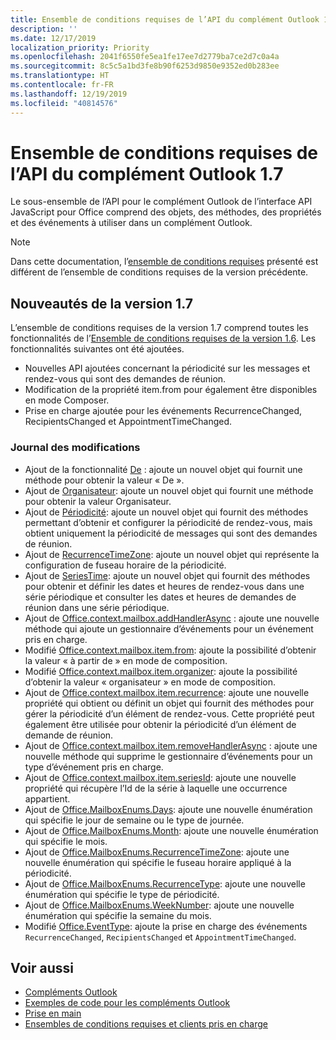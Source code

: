 ```yaml
---
title: Ensemble de conditions requises de l’API du complément Outlook 1.7
description: ''
ms.date: 12/17/2019
localization_priority: Priority
ms.openlocfilehash: 2041f6550fe5ea1fe17ee7d2779ba7ce2d7c0a4a
ms.sourcegitcommit: 8c5c5a1bd3fe8b90f6253d9850e9352ed0b283ee
ms.translationtype: HT
ms.contentlocale: fr-FR
ms.lasthandoff: 12/19/2019
ms.locfileid: "40814576"
---
```

# <a name="outlook-add-in-api-requirement-set-17"></a>Ensemble de conditions requises de l’API du complément Outlook 1.7

Le sous-ensemble de l’API pour le complément Outlook de l’interface API JavaScript pour Office comprend des objets, des méthodes, des propriétés et des événements à utiliser dans un complément Outlook.

> [!NOTE]
> Dans cette documentation, l’[ensemble de conditions requises](/office/dev/add-ins/reference/requirement-sets/outlook-api-requirement-sets) présenté est différent de l’ensemble de conditions requises de la version précédente.

## <a name="whats-new-in-17"></a>Nouveautés de la version 1.7

L’ensemble de conditions requises de la version 1.7 comprend toutes les fonctionnalités de l’[Ensemble de conditions requises de la version 1.6](../requirement-set-1.6/outlook-requirement-set-1.6.md). Les fonctionnalités suivantes ont été ajoutées.

- Nouvelles API ajoutées concernant la périodicité sur les messages et rendez-vous qui sont des demandes de réunion.
- Modification de la propriété item.from pour également être disponibles en mode Composer.
- Prise en charge ajoutée pour les événements RecurrenceChanged, RecipientsChanged et AppointmentTimeChanged.

### <a name="change-log"></a>Journal des modifications

- Ajout de la fonctionnalité [De](/javascript/api/outlook/office.from?view=outlook-js-1.7) : ajoute un nouvel objet qui fournit une méthode pour obtenir la valeur « De ».
- Ajout de [Organisateur](/javascript/api/outlook/office.organizer?view=outlook-js-1.7): ajoute un nouvel objet qui fournit une méthode pour obtenir la valeur Organisateur.
- Ajout de [Périodicité](/javascript/api/outlook/office.recurrence?view=outlook-js-1.7): ajoute un nouvel objet qui fournit des méthodes permettant d’obtenir et configurer la périodicité de rendez-vous, mais obtient uniquement la périodicité de messages qui sont des demandes de réunion.
- Ajout de [RecurrenceTimeZone](/javascript/api/outlook/office.recurrencetimezone?view=outlook-js-1.7): ajoute un nouvel objet qui représente la configuration de fuseau horaire de la périodicité.
- Ajout de [SeriesTime](/javascript/api/outlook/office.seriestime?view=outlook-js-1.7): ajoute un nouvel objet qui fournit des méthodes pour obtenir et définir les dates et heures de rendez-vous dans une série périodique et consulter les dates et heures de demandes de réunion dans une série périodique.
- Ajout de [Office.context.mailbox.addHandlerAsync](office.context.mailbox.item.md#methods) : ajoute une nouvelle méthode qui ajoute un gestionnaire d’événements pour un événement pris en charge.
- Modifié [Office.context.mailbox.item.from](office.context.mailbox.item.md#properties): ajoute la possibilité d’obtenir la valeur « à partir de » en mode de composition.
- Modifié [Office.context.mailbox.item.organizer](office.context.mailbox.item.md#properties): ajoute la possibilité d’obtenir la valeur « organisateur » en mode de composition.
- Ajout de [Office.context.mailbox.item.recurrence](office.context.mailbox.item.md#properties): ajoute une nouvelle propriété qui obtient ou définit un objet qui fournit des méthodes pour gérer la périodicité d’un élément de rendez-vous. Cette propriété peut également être utilisée pour obtenir la périodicité d’un élément de demande de réunion.
- Ajout de [Office.context.mailbox.item.removeHandlerAsync](office.context.mailbox.item.md#methods) : ajoute une nouvelle méthode qui supprime le gestionnaire d’événements pour un type d’événement pris en charge.
- Ajout de [Office.context.mailbox.item.seriesId](office.context.mailbox.item.md#properties): ajoute une nouvelle propriété qui récupère l’Id de la série à laquelle une occurrence appartient.
- Ajout de [Office.MailboxEnums.Days](/javascript/api/outlook/office.mailboxenums.days?view=outlook-js-1.7): ajoute une nouvelle énumération qui spécifie le jour de semaine ou le type de journée.
- Ajout de [Office.MailboxEnums.Month](/javascript/api/outlook/office.mailboxenums.month?view=outlook-js-1.7): ajoute une nouvelle énumération qui spécifie le mois.
- Ajout de [Office.MailboxEnums.RecurrenceTimeZone](/javascript/api/outlook/office.mailboxenums.recurrencetimezone?view=outlook-js-1.7): ajoute une nouvelle énumération qui spécifie le fuseau horaire appliqué à la périodicité.
- Ajout de [Office.MailboxEnums.RecurrenceType](/javascript/api/outlook/office.mailboxenums.recurrencetype?view=outlook-js-1.7): ajoute une nouvelle énumération qui spécifie le type de périodicité.
- Ajout de [Office.MailboxEnums.WeekNumber](/javascript/api/outlook/office.mailboxenums.weeknumber?view=outlook-js-1.7): ajoute une nouvelle énumération qui spécifie la semaine du mois.
- Modifié [Office.EventType](/javascript/api/office/office.eventtype): ajoute la prise en charge des événements `RecurrenceChanged`, `RecipientsChanged` et `AppointmentTimeChanged`.

## <a name="see-also"></a>Voir aussi

- [Compléments Outlook](/outlook/add-ins/)
- [Exemples de code pour les compléments Outlook](https://developer.microsoft.com/outlook/gallery/?filterBy=Outlook,Samples,Add-ins)
- [Prise en main](/outlook/add-ins/quick-start)
- [Ensembles de conditions requises et clients pris en charge](../../requirement-sets/outlook-api-requirement-sets.md)
